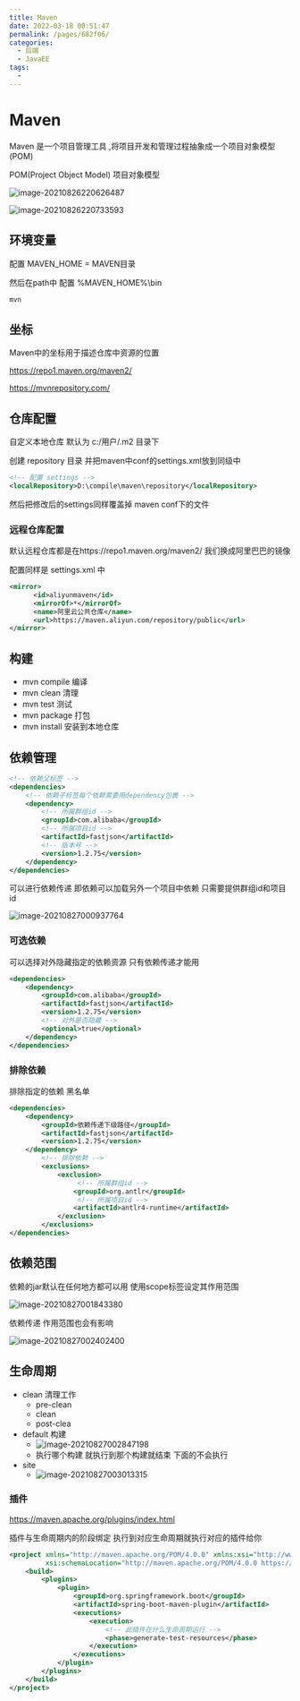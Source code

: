 ```yaml
---
title: Maven
date: 2022-03-18 00:51:47
permalink: /pages/682f06/
categories:
  - 后端
  - JavaEE
tags:
  - 
---
```

# Maven

Maven 是一个项目管理工具 ,将项目开发和管理过程抽象成一个项目对象模型(POM)

POM(Project Object Model) 项目对象模型

![image-20210826220626487](https://gitee.com/Iekrwh/md-images/raw/master/images/image-20210826220626487.png)

![image-20210826220733593](https://gitee.com/Iekrwh/md-images/raw/master/images/image-20210826220733593.png)

## 环境变量

配置 MAVEN_HOME = MAVEN目录

然后在path中 配置 %MAVEN_HOME%\bin

```sh
mvn
```



## 坐标

Maven中的坐标用于描述仓库中资源的位置

https://repo1.maven.org/maven2/

https://mvnrepository.com/



## 仓库配置

自定义本地仓库  默认为 c:/用户/.m2 目录下

创建 repository 目录 并把maven中conf的settings.xml放到同级中

```xml
<!-- 配置 settings -->
<localRepository>D:\compile\maven\repository</localRepository>
```

然后把修改后的settings同样覆盖掉 maven conf下的文件

### 远程仓库配置

默认远程仓库都是在https://repo1.maven.org/maven2/ 我们换成阿里巴巴的镜像

配置同样是 settings.xml 中

```xml
<mirror>
      <id>aliyunmaven</id>
      <mirrorOf>*</mirrorOf>
      <name>阿里云公共仓库</name>
      <url>https://maven.aliyun.com/repository/public</url>
</mirror>
```

## 构建

- mvn compile 编译
- mvn clean 清理
- mvn test 测试
- mvn package 打包
- mvn install  安装到本地仓库



## 依赖管理

```xml
<!-- 依赖父标签 -->
<dependencies>
    <!-- 依赖子标签每个依赖需要用dependency包裹 -->
    <dependency>
        <!-- 所属群组id -->
        <groupId>com.alibaba</groupId>
        <!-- 所属项目id -->
        <artifactId>fastjson</artifactId>
        <!-- 版本号 -->
        <version>1.2.75</version>
    </dependency>
</dependencies>    
```

可以进行依赖传递  即依赖可以加载另外一个项目中依赖  只需要提供群组id和项目id

![image-20210827000937764](https://gitee.com/Iekrwh/md-images/raw/master/images/image-20210827000937764.png)

### 可选依赖

可以选择对外隐藏指定的依赖资源  只有依赖传递才能用

```xml
<dependencies>
    <dependency>
        <groupId>com.alibaba</groupId>
        <artifactId>fastjson</artifactId>
        <version>1.2.75</version>
        <!-- 对外是否隐藏 -->
        <optional>true</optional>
    </dependency>
</dependencies>    
```



### 排除依赖

排除指定的依赖  黑名单

```xml
<dependencies>
    <dependency>
        <groupId>依赖传递下级路径</groupId>
        <artifactId>fastjson</artifactId>
        <version>1.2.75</version>
    </dependency>
        <!-- 排除依赖 -->
        <exclusions>
            <exclusion>
                 <!-- 所属群组id -->
                <groupId>org.antlr</groupId>
                 <!-- 所属项目id -->
                <artifactId>antlr4-runtime</artifactId>
            </exclusion>
        </exclusions>    
</dependencies>  
```



## 依赖范围

依赖的jar默认在任何地方都可以用 使用scope标签设定其作用范围

![image-20210827001843380](https://gitee.com/Iekrwh/md-images/raw/master/images/image-20210827001843380.png)

依赖传递 作用范围也会有影响

![image-20210827002402400](https://gitee.com/Iekrwh/md-images/raw/master/images/image-20210827002402400.png)



## 生命周期

- clean 清理工作
  - pre-clean
  - clean
  - post-clea
- default 构建
  - ![image-20210827002847198](https://gitee.com/Iekrwh/md-images/raw/master/images/image-20210827002847198.png)
  - 执行哪个构建 就执行到那个构建就结束 下面的不会执行
- site
  - ![image-20210827003013315](imags/image-20210827003013315.png)



### 插件

https://maven.apache.org/plugins/index.html

插件与生命周期内的阶段绑定 执行到对应生命周期就执行对应的插件给你

```xml
<project xmlns="http://maven.apache.org/POM/4.0.0" xmlns:xsi="http://www.w3.org/2001/XMLSchema-instance"
         xsi:schemaLocation="http://maven.apache.org/POM/4.0.0 https://maven.apache.org/xsd/maven-4.0.0.xsd">
    <build>
        <plugins>
            <plugin>
                <groupId>org.springframework.boot</groupId>
                <artifactId>spring-boot-maven-plugin</artifactId>
                <executions>
                    <execution>
                        <!-- 此插件在什么生命周期运行 -->
                        <phase>generate-test-resources</phase>
                    </execution>
                </executions>
            </plugin>
        </plugins>
    </build>
</project>
```



